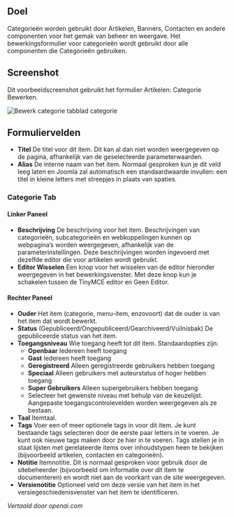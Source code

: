 <!-- Filename: Help6.x:Edit_Category  / Display title: Categorie Bewerken -->

## Doel

Categorieën worden gebruikt door Artikelen, Banners, Contacten en andere componenten voor het gemak van beheer en weergave. Het bewerkingsformulier voor categorieën wordt gebruikt door alle componenten die Categorieën gebruiken.

## Screenshot

Dit voorbeeldscreenshot gebruikt het formulier Artikelen: Categorie Bewerken.

![Bewerk categorie tabblad categorie](../../../nl/images/common-elements/articles-edit-category-category-tab.png)

## Formuliervelden

- **Titel** De titel voor dit item. Dit kan al dan niet worden weergegeven op de
  pagina, afhankelijk van de geselecteerde parameterwaarden.
- **Alias** De interne naam van het item. Normaal gesproken kun je dit veld leeg laten en Joomla zal automatisch een standaardwaarde invullen: een titel in kleine letters met streepjes in plaats van spaties.

### Categorie Tab

#### Linker Paneel

- **Beschrijving** De beschrijving voor het item. Beschrijvingen van categorieën, subcategorieën en webkoppelingen kunnen op webpagina’s worden weergegeven, afhankelijk van de parameterinstellingen. Deze beschrijvingen worden ingevoerd met dezelfde editor die voor artikelen wordt gebruikt.
- **Editor Wisselen** Een knop voor het wisselen van de editor hieronder weergegeven in het bewerkingsvenster. Met deze knop kun je schakelen tussen de TinyMCE editor en Geen Editor.

#### Rechter Paneel

- **Ouder** Het item (categorie, menu-item, enzovoort) dat de ouder is van het item dat wordt bewerkt.
- **Status** (Gepubliceerd/Ongepubliceerd/Gearchiveerd/Vuilnisbak) De gepubliceerde status van het item.
- **Toegangsniveau** Wie toegang heeft tot dit item. Standaardopties zijn:
  - **Openbaar** Iedereen heeft toegang
  - **Gast** Iedereen heeft toegang
  - **Geregistreerd** Alleen geregistreerde gebruikers hebben toegang
  - **Speciaal** Alleen gebruikers met auteurstatus of hoger hebben toegang
  - **Super Gebruikers** Alleen supergebruikers hebben toegang
  - Selecteer het gewenste niveau met behulp van de keuzelijst. Aangepaste toegangscontrolevelden worden weergegeven als ze bestaan.
- **Taal** Itemtaal.
- **Tags** Voer een of meer optionele tags in voor dit item. Je kunt bestaande tags selecteren door de eerste paar letters in te voeren. Je kunt ook nieuwe tags maken door ze hier in te voeren. Tags stellen je in staat lijsten met gerelateerde items over inhoudstypen heen te bekijken (bijvoorbeeld artikelen, contacten en categorieën).
- **Notitie** Itemnotitie. Dit is normaal gesproken voor gebruik door de sitebeheerder (bijvoorbeeld om informatie over dit item te documenteren) en wordt niet aan de voorkant van de site weergegeven.
- **Versienotitie** Optioneel veld om deze versie van het item in het versiegeschiedenisvenster van het item te identificeren.

*Vertaald door openai.com*

